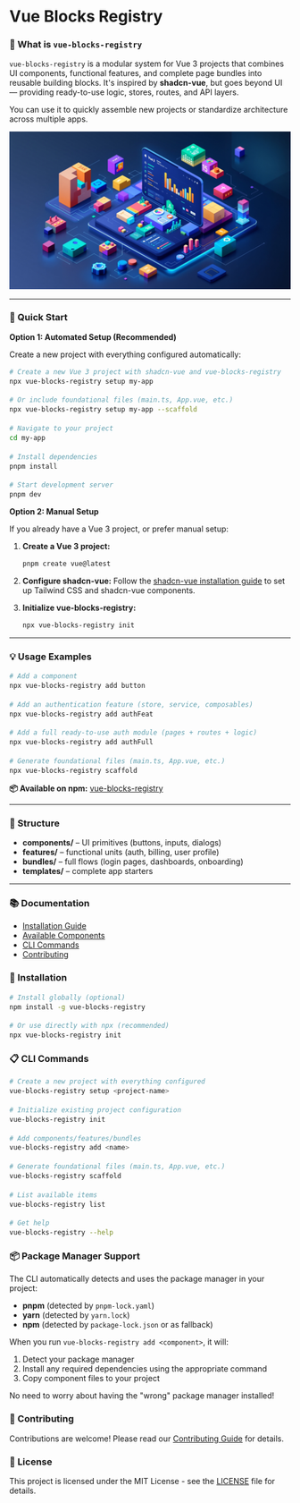 # Vue Blocks Registry

### 🧩 What is `vue-blocks-registry`

`vue-blocks-registry` is a modular system for Vue 3 projects that combines UI components, functional features, and complete page bundles into reusable building blocks.
It's inspired by **shadcn-vue**, but goes beyond UI — providing ready-to-use logic, stores, routes, and API layers.

You can use it to quickly assemble new projects or standardize architecture across multiple apps.

![Vue Blocks Registry](public/hero.jpg)

---

### 🚀 Quick Start

**Option 1: Automated Setup (Recommended)**

Create a new project with everything configured automatically:

```bash
# Create a new Vue 3 project with shadcn-vue and vue-blocks-registry
npx vue-blocks-registry setup my-app

# Or include foundational files (main.ts, App.vue, etc.)
npx vue-blocks-registry setup my-app --scaffold

# Navigate to your project
cd my-app

# Install dependencies
pnpm install

# Start development server
pnpm dev
```

**Option 2: Manual Setup**

If you already have a Vue 3 project, or prefer manual setup:

1. **Create a Vue 3 project:**
   ```bash
   pnpm create vue@latest
   ```

2. **Configure shadcn-vue:**
   Follow the [shadcn-vue installation guide](https://www.shadcn-vue.com/docs/installation/vite.html) to set up Tailwind CSS and shadcn-vue components.

3. **Initialize vue-blocks-registry:**
   ```bash
   npx vue-blocks-registry init
   ```

---

### 💡 Usage Examples

```bash
# Add a component
npx vue-blocks-registry add button

# Add an authentication feature (store, service, composables)
npx vue-blocks-registry add authFeat

# Add a full ready-to-use auth module (pages + routes + logic)
npx vue-blocks-registry add authFull

# Generate foundational files (main.ts, App.vue, etc.)
npx vue-blocks-registry scaffold
```

**📦 Available on npm:** [vue-blocks-registry](https://www.npmjs.com/package/vue-blocks-registry)

---

### 🧱 Structure

* **components/** – UI primitives (buttons, inputs, dialogs)
* **features/** – functional units (auth, billing, user profile)
* **bundles/** – full flows (login pages, dashboards, onboarding)
* **templates/** – complete app starters

---

### 📚 Documentation

- [Installation Guide](#installation)
- [Available Components](#components)
- [CLI Commands](#cli-commands)
- [Contributing](#contributing)

### 🔧 Installation

```bash
# Install globally (optional)
npm install -g vue-blocks-registry

# Or use directly with npx (recommended)
npx vue-blocks-registry init
```

### 📋 CLI Commands

```bash
# Create a new project with everything configured
vue-blocks-registry setup <project-name>

# Initialize existing project configuration
vue-blocks-registry init

# Add components/features/bundles
vue-blocks-registry add <name>

# Generate foundational files (main.ts, App.vue, etc.)
vue-blocks-registry scaffold

# List available items
vue-blocks-registry list

# Get help
vue-blocks-registry --help
```

### 📦 Package Manager Support

The CLI automatically detects and uses the package manager in your project:

- **pnpm** (detected by `pnpm-lock.yaml`)
- **yarn** (detected by `yarn.lock`) 
- **npm** (detected by `package-lock.json` or as fallback)

When you run `vue-blocks-registry add <component>`, it will:
1. Detect your package manager
2. Install any required dependencies using the appropriate command
3. Copy component files to your project

No need to worry about having the "wrong" package manager installed!

### 🤝 Contributing

Contributions are welcome! Please read our [Contributing Guide](CONTRIBUTING.md) for details.

### 📄 License

This project is licensed under the MIT License - see the [LICENSE](LICENSE) file for details.
